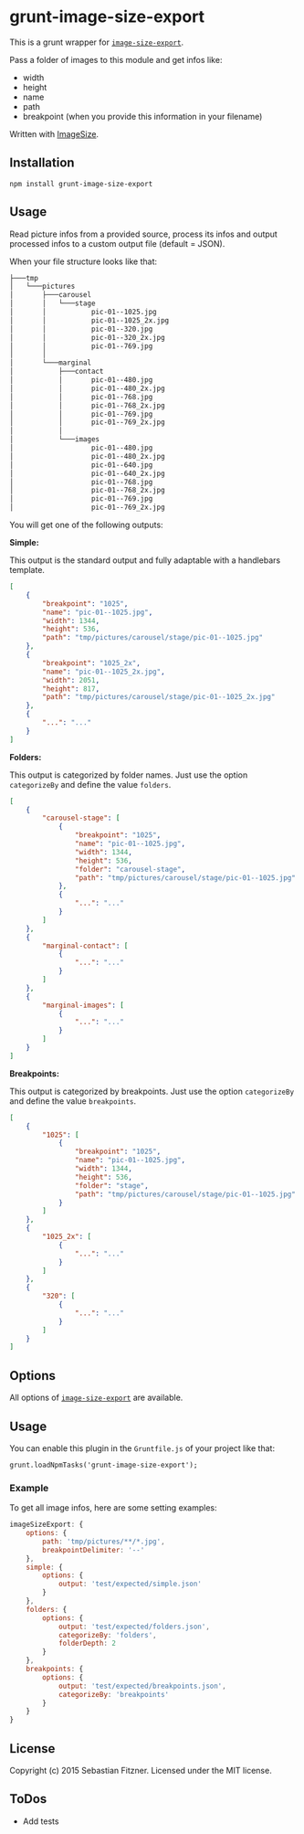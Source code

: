 grunt-image-size-export
============

This is a grunt wrapper for [`image-size-export`](https://github.com/Sebastian-Fitzner/image-size-export). 

Pass a folder of images to this module and get infos like: 
- width
- height
- name 
- path 
- breakpoint (when you provide this information in your filename)

Written with [ImageSize](https://www.npmjs.com/package/image-size).

## Installation

`npm install grunt-image-size-export`

## Usage

Read picture infos from a provided source, process its infos and output processed infos to a custom output file (default = JSON).

When your file structure looks like that: 
``` bash
├───tmp
│   └───pictures
│       ├───carousel
│       │   └───stage
│       │           pic-01--1025.jpg
│       │           pic-01--1025_2x.jpg
│       │           pic-01--320.jpg
│       │           pic-01--320_2x.jpg
│       │           pic-01--769.jpg
│       │
│       └───marginal
│           ├───contact
│           │       pic-01--480.jpg
│           │       pic-01--480_2x.jpg
│           │       pic-01--768.jpg
│           │       pic-01--768_2x.jpg
│           │       pic-01--769.jpg
│           │       pic-01--769_2x.jpg
│           │
│           └───images
│                   pic-01--480.jpg
│                   pic-01--480_2x.jpg
│                   pic-01--640.jpg
│                   pic-01--640_2x.jpg
│                   pic-01--768.jpg
│                   pic-01--768_2x.jpg
│                   pic-01--769.jpg
│                   pic-01--769_2x.jpg
``` 

You will get one of the following outputs:

**Simple:**

This output is the standard output and fully adaptable with a handlebars template. 

``` json
[
	{
		"breakpoint": "1025",
		"name": "pic-01--1025.jpg",
		"width": 1344,
		"height": 536,
		"path": "tmp/pictures/carousel/stage/pic-01--1025.jpg"
	},
	{
		"breakpoint": "1025_2x",
		"name": "pic-01--1025_2x.jpg",
		"width": 2051,
		"height": 817,
		"path": "tmp/pictures/carousel/stage/pic-01--1025_2x.jpg"
	},
	{
        "...": "..."
    }
]
```

**Folders:**

This output is categorized by folder names. Just use the option `categorizeBy` and define the value `folders`.

``` json
[
	{
		"carousel-stage": [
			{
				"breakpoint": "1025",
				"name": "pic-01--1025.jpg",
				"width": 1344,
				"height": 536,
				"folder": "carousel-stage",
				"path": "tmp/pictures/carousel/stage/pic-01--1025.jpg"
			},
			{
				"...": "..."
			}
		]
	},
	{
		"marginal-contact": [
			{
				"...": "..."
			}
		]
	},
	{
		"marginal-images": [
			{
				"...": "..."
			}
		]
	}
]
```

**Breakpoints:**

This output is categorized by breakpoints. Just use the option `categorizeBy` and define the value `breakpoints`.

``` json
[
	{
		"1025": [
			{
				"breakpoint": "1025",
				"name": "pic-01--1025.jpg",
				"width": 1344,
				"height": 536,
				"folder": "stage",
				"path": "tmp/pictures/carousel/stage/pic-01--1025.jpg"
			}
		]
	},
	{
		"1025_2x": [
			{
				"...": "..."
			}
		]
	},
	{
		"320": [
			{
				"...": "..."
			}
		]
	}
]
```

## Options

All options of [`image-size-export`](https://github.com/Sebastian-Fitzner/image-size-export) are available. 

## Usage

You can enable this plugin in the `Gruntfile.js` of your project like that:

`grunt.loadNpmTasks('grunt-image-size-export');`

### Example

To get all image infos, here are some setting examples:

``` js
imageSizeExport: {
	options: {
		path: 'tmp/pictures/**/*.jpg',
		breakpointDelimiter: '--'
	},
	simple: {
		options: {
			output: 'test/expected/simple.json'
		}
	},
	folders: {
		options: {
			output: 'test/expected/folders.json',
			categorizeBy: 'folders',
			folderDepth: 2
		}
	},
	breakpoints: {
		options: {
			output: 'test/expected/breakpoints.json',
			categorizeBy: 'breakpoints'
		}
	}
}
```

## License
Copyright (c) 2015 Sebastian Fitzner. Licensed under the MIT license.

## ToDos

- Add tests
